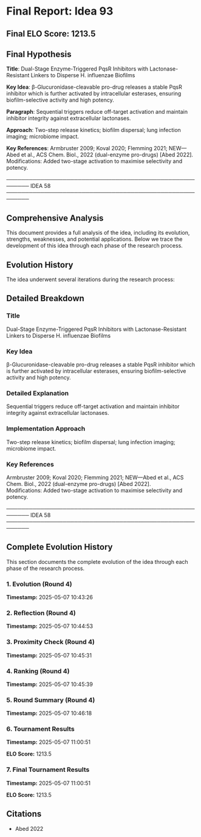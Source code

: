 # Final Report: Idea 93

## Final ELO Score: 1213.5

## Final Hypothesis

**Title**: Dual-Stage Enzyme-Triggered PqsR Inhibitors with Lactonase-Resistant Linkers to Disperse H. influenzae Biofilms

**Key Idea**: β-Glucuronidase-cleavable pro-drug releases a stable PqsR inhibitor which is further activated by intracellular esterases, ensuring biofilm-selective activity and high potency.

**Paragraph**: Sequential triggers reduce off-target activation and maintain inhibitor integrity against extracellular lactonases.

**Approach**: Two-step release kinetics; biofilm dispersal; lung infection imaging; microbiome impact.

**Key References**: Armbruster 2009; Koval 2020; Flemming 2021; NEW—Abed et al., ACS Chem. Biol., 2022 (dual-enzyme pro-drugs) [Abed 2022].  
Modifications: Added two-stage activation to maximise selectivity and potency.

────────────────────────────────────────────────────────
IDEA 58  
────────────────────────────────────────────────────────

## Comprehensive Analysis

This document provides a full analysis of the idea, including its evolution, strengths, weaknesses, and potential applications. Below we trace the development of this idea through each phase of the research process.

## Evolution History

The idea underwent several iterations during the research process:

## Detailed Breakdown

### Title

Dual-Stage Enzyme-Triggered PqsR Inhibitors with Lactonase-Resistant Linkers to Disperse H. influenzae Biofilms

### Key Idea

β-Glucuronidase-cleavable pro-drug releases a stable PqsR inhibitor which is further activated by intracellular esterases, ensuring biofilm-selective activity and high potency.

### Detailed Explanation

Sequential triggers reduce off-target activation and maintain inhibitor integrity against extracellular lactonases.

### Implementation Approach

Two-step release kinetics; biofilm dispersal; lung infection imaging; microbiome impact.

### Key References

Armbruster 2009; Koval 2020; Flemming 2021; NEW—Abed et al., ACS Chem. Biol., 2022 (dual-enzyme pro-drugs) [Abed 2022].  
Modifications: Added two-stage activation to maximise selectivity and potency.

────────────────────────────────────────────────────────
IDEA 58  
────────────────────────────────────────────────────────

## Complete Evolution History

This section documents the complete evolution of the idea through each phase of the research process.

### 1. Evolution (Round 4)
**Timestamp:** 2025-05-07 10:43:26



### 2. Reflection (Round 4)
**Timestamp:** 2025-05-07 10:44:53



### 3. Proximity Check (Round 4)
**Timestamp:** 2025-05-07 10:45:31



### 4. Ranking (Round 4)
**Timestamp:** 2025-05-07 10:45:39



### 5. Round Summary (Round 4)
**Timestamp:** 2025-05-07 10:46:18



### 6. Tournament Results
**Timestamp:** 2025-05-07 11:00:51

**ELO Score:** 1213.5



### 7. Final Tournament Results
**Timestamp:** 2025-05-07 11:00:51

**ELO Score:** 1213.5



## Citations

- Abed 2022
